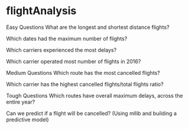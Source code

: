 # flightAnalysis

Easy Questions
What are the longest and shortest distance flights?

Which dates had the maximum number of flights?

Which carriers experienced the most delays?

Which carrier operated most number of flights in 2016?


Medium Questions
Which route has the most cancelled flights?

Which carrier has the highest cancelled flights/total flights ratio?


Tough Questions
Which routes have overall maximum delays, across the entire year?

Can we predict if a flight will be cancelled? (Using mllib and building a predictive model)
